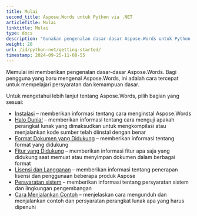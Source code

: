 ```yaml
---
title: Mulai
second_title: Aspose.Words untuk Python via .NET
articleTitle: Mulai
linktitle: Mulai
type: docs
description: "Gunakan pengenalan dasar-dasar Aspose.Words untuk Python via .NET ini untuk mulai menyadari nilai Aspose.Words bagi bisnis Anda."
weight: 20
url: /id/python-net/getting-started/
timestamp: 2024-09-25-11-08-55
---
```


Memulai ini memberikan pengenalan dasar-dasar Aspose.Words. Bagi pengguna yang baru mengenal Aspose.Words, ini adalah cara tercepat untuk mempelajari persyaratan dan kemampuan dasar.

Untuk mengetahui lebih lanjut tentang Aspose.Words, pilih bagian yang sesuai:

- [Instalasi](/words/id/python-net/installation/) – memberikan informasi tentang cara menginstal Aspose.Words
- [Halo Dunia!](/words/id/python-net/hello-world/) – memberikan informasi tentang cara menguji apakah perangkat lunak yang dimaksudkan untuk mengkompilasi atau menjalankan kode sumber telah diinstal dengan benar
- [Format Dokumen yang Didukung](/words/id/python-net/supported-document-formats/) – memberikan informasi tentang format yang didukung
- [Fitur yang Didukung](/words/id/python-net/features/) – memberikan informasi fitur apa saja yang didukung saat memuat atau menyimpan dokumen dalam berbagai format
- [Lisensi dan Langganan](/words/id/python-net/licensing/) – memberikan informasi tentang penerapan lisensi dan penggunaan beberapa produk Aspose
- [Persyaratan sistem](/words/id/python-net/system-requirements/) – memberikan informasi tentang persyaratan sistem dan lingkungan pengembangan
- [Cara Menjalankan Contoh](/words/id/python-net/how-to-run-the-examples/) – menjelaskan cara mengunduh dan menjalankan contoh dan persyaratan perangkat lunak apa yang harus dipenuhi

